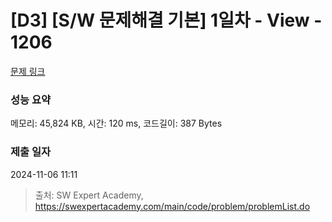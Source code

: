 # [D3] [S/W 문제해결 기본] 1일차 - View - 1206 

[문제 링크](https://swexpertacademy.com/main/code/problem/problemDetail.do?contestProbId=AV134DPqAA8CFAYh) 

### 성능 요약

메모리: 45,824 KB, 시간: 120 ms, 코드길이: 387 Bytes

### 제출 일자

2024-11-06 11:11



> 출처: SW Expert Academy, https://swexpertacademy.com/main/code/problem/problemList.do
